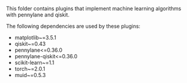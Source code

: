 This folder contains plugins that implement machine learning algorithms with pennylane and qiskit.

The following dependencies are used by these plugins:
- matplotlib~=3.5.1
- qiskit~=0.43
- pennylane<=0.36.0
- pennylane-qiskit<=0.36.0
- scikit-learn~=1.1
- torch~=2.0.1
- muid~=0.5.3
